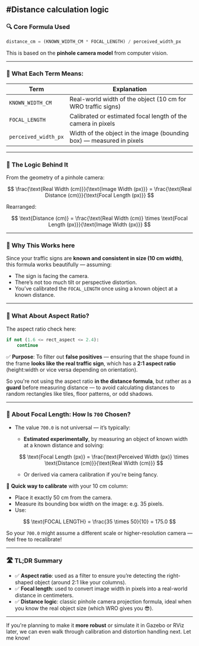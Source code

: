 #Distance calculation logic
---

### 🔍 **Core Formula Used**

```python
distance_cm = (KNOWN_WIDTH_CM * FOCAL_LENGTH) / perceived_width_px
```

This is based on the **pinhole camera model** from computer vision.

---

### 🎯 What Each Term Means:

| Term                 | Explanation                                                          |
| -------------------- | -------------------------------------------------------------------- |
| `KNOWN_WIDTH_CM`     | Real-world width of the object (10 cm for WRO traffic signs)         |
| `FOCAL_LENGTH`       | Calibrated or estimated focal length of the camera in pixels         |
| `perceived_width_px` | Width of the object in the image (bounding box) — measured in pixels |

---

### 🧠 **The Logic Behind It**

From the geometry of a pinhole camera:

$$
\frac{\text{Real Width (cm)}}{\text{Image Width (px)}} = \frac{\text{Real Distance (cm)}}{\text{Focal Length (px)}}
$$

Rearranged:

$$
\text{Distance (cm)} = \frac{\text{Real Width (cm)} \times \text{Focal Length (px)}}{\text{Image Width (px)}}
$$

---

### 📏 Why This Works here

Since your traffic signs are **known and consistent in size (10 cm width)**, this formula works beautifully — assuming:

* The sign is facing the camera.
* There’s not too much tilt or perspective distortion.
* You’ve calibrated the `FOCAL_LENGTH` once using a known object at a known distance.

---

### 🎨 What About Aspect Ratio?

The aspect ratio check here:

```python
if not (1.6 <= rect_aspect <= 2.4):
    continue
```

✅ **Purpose**:
To filter out **false positives** — ensuring that the shape found in the frame **looks like the real traffic sign**, which has a **2:1 aspect ratio** (height\:width or vice versa depending on orientation).

So you're not using the aspect ratio **in the distance formula**, but rather as a **guard** before measuring distance — to avoid calculating distances to random rectangles like tiles, floor patterns, or odd shadows.

---

### 📸 About Focal Length: How Is `700` Chosen?

* The value `700.0` is not universal — it’s typically:

  * **Estimated experimentally**, by measuring an object of known width at a known distance and solving:

  $$
  \text{Focal Length (px)} = \frac{\text{Perceived Width (px)} \times \text{Distance (cm)}}{\text{Real Width (cm)}}
  $$

  * Or derived via camera calibration if you're being fancy.

📏 **Quick way to calibrate** with your 10 cm column:

* Place it exactly 50 cm from the camera.
* Measure its bounding box width on the image: e.g. 35 pixels.
* Use:

$$
\text{FOCAL LENGTH} = \frac{35 \times 50}{10} = 175.0
$$

So your `700.0` might assume a different scale or higher-resolution camera — feel free to recalibrate!

---

### 🛣️ TL;DR Summary

* ✅ **Aspect ratio**: used as a filter to ensure you’re detecting the right-shaped object (around 2:1 like your columns).
* ✅ **Focal length**: used to convert image width in pixels into a real-world distance in centimeters.
* ✅ **Distance logic**: classic pinhole camera projection formula, ideal when you know the real object size (which WRO gives you 😎).

---

If you're planning to make it **more robust** or simulate it in Gazebo or RViz later, we can even walk through calibration and distortion handling next. Let me know!
